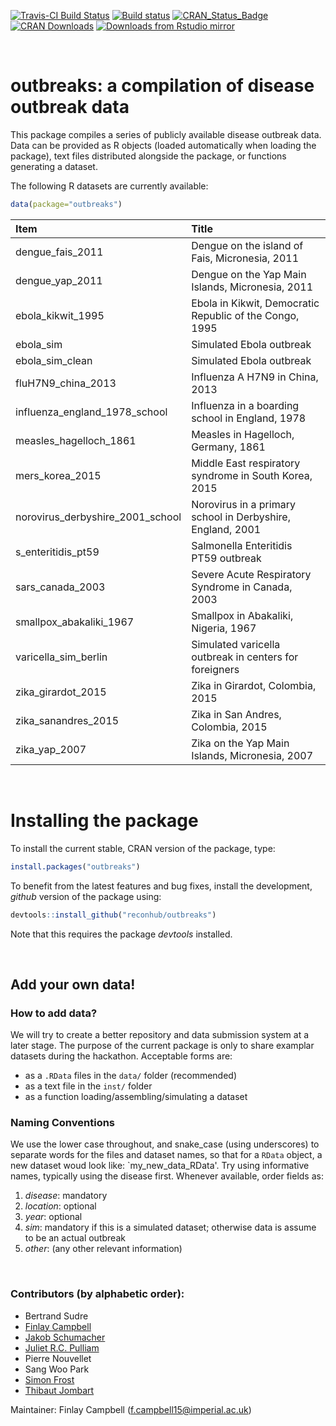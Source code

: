 [![Travis-CI Build Status](https://travis-ci.org/reconhub/outbreaks.svg?branch=master)](https://travis-ci.org/reconhub/outbreaks)
[![Build status](https://ci.appveyor.com/api/projects/status/62gcky08onmr69x8/branch/master?svg=true)](https://ci.appveyor.com/project/thibautjombart/outbreaks/branch/master)
[![CRAN_Status_Badge](http://www.r-pkg.org/badges/version/outbreaks)](https://cran.r-project.org/package=outbreaks)
[![CRAN Downloads](https://cranlogs.r-pkg.org/badges/outbreaks)](https://cran.r-project.org/package=outbreaks)
[![Downloads from Rstudio mirror](https://cranlogs.r-pkg.org/badges/grand-total/outbreaks)](http://www.r-pkg.org/pkg/outbreaks)

<br>

# outbreaks: a compilation of disease outbreak data

This package compiles a series of publicly available disease outbreak data.
Data can be provided as R objects (loaded automatically when loading the package), text files distributed alongside the package, or functions generating a dataset.

The following R datasets are currently available:



```r
data(package="outbreaks")
```



|Item                             |Title                                                      |
|:--------------------------------|:----------------------------------------------------------|
|dengue_fais_2011                 |Dengue on the island of Fais, Micronesia, 2011             |
|dengue_yap_2011                  |Dengue on the Yap Main Islands, Micronesia, 2011           |
|ebola_kikwit_1995                |Ebola in Kikwit, Democratic Republic of the Congo, 1995    |
|ebola_sim                        |Simulated Ebola outbreak                                   |
|ebola_sim_clean                  |Simulated Ebola outbreak                                   |
|fluH7N9_china_2013               |Influenza A H7N9 in China, 2013                            |
|influenza_england_1978_school    |Influenza in a boarding school in England, 1978            |
|measles_hagelloch_1861           |Measles in Hagelloch, Germany, 1861                        |
|mers_korea_2015                  |Middle East respiratory syndrome in South Korea, 2015      |
|norovirus_derbyshire_2001_school |Norovirus in a primary school in Derbyshire, England, 2001 |
|s_enteritidis_pt59               |Salmonella Enteritidis PT59 outbreak                       |
|sars_canada_2003                 |Severe Acute Respiratory Syndrome in Canada, 2003          |
|smallpox_abakaliki_1967          |Smallpox in Abakaliki, Nigeria, 1967                       |
|varicella_sim_berlin             |Simulated varicella outbreak in centers for foreigners     |
|zika_girardot_2015               |Zika in Girardot, Colombia, 2015                           |
|zika_sanandres_2015              |Zika in San Andres, Colombia, 2015                         |
|zika_yap_2007                    |Zika on the Yap Main Islands, Micronesia, 2007             |


<br>

# Installing the package

To install the current stable, CRAN version of the package, type:

```r
install.packages("outbreaks")
```

To benefit from the latest features and bug fixes, install the development, *github* version of the package using:

```r
devtools::install_github("reconhub/outbreaks")
```

Note that this requires the package *devtools* installed.


<br>

## Add your own data!

### How to add data?
We will try to create a better repository and data submission system at a later stage.
The purpose of the current package is only to share examplar datasets during the hackathon.
Acceptable forms are:
- as a `.RData` files in the `data/` folder (recommended)
- as a text file in the `inst/` folder
- as a function loading/assembling/simulating a dataset

### Naming Conventions
We use the lower case throughout, and snake_case (using underscores) to separate words for the files and dataset names, so that for a `RData` object, a new dataset woud look like: `my_new_data_RData'. Try using informative names, typically using the disease first. Whenever available, order fields as:
   1. *disease*: mandatory
   2. *location*: optional
   3. *year*: optional
   4. *sim*: mandatory if this is a simulated dataset; otherwise data is assume to be an actual outbreak
   5. *other*: (any other relevant information)


<br>

### Contributors (by alphabetic order):
- Bertrand Sudre
- [Finlay Campbell](https://github.com/finlaycampbell)
- [Jakob Schumacher](https://github.com/jakobschumacher)
- [Juliet R.C. Pulliam](https://github.com/jrcpulliam)
- Pierre Nouvellet
- Sang Woo Park
- [Simon Frost](https://github.com/sdwfrost)
- [Thibaut Jombart](https://github.com/thibautjombart)

Maintainer: Finlay Campbell (f.campbell15@imperial.ac.uk)
